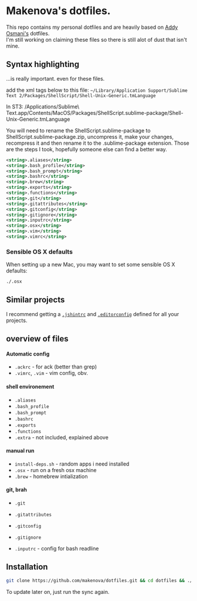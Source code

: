 # Makenova's dotfiles.

This repo contains my personal dotfiles and are heavily based on [Addy Osmani's](https://github.com/addyosmani/dotfiles/) dotfiles.  
I'm still working on claiming these files so there is still alot of dust that isn't mine.

## Syntax highlighting

…is really important. even for these files.

add the xml tags below to this file: `~/Library/Application Support/Sublime Text 2/Packages/ShellScript/Shell-Unix-Generic.tmLanguage`

In ST3: /Applications/Sublime\ Text.app/Contents/MacOS/Packages/ShellScript.sublime-package/Shell-Unix-Generic.tmLanguage

You will need to rename the ShellScript.sublime-package to ShellScript.sublime-package.zip, uncompress it, make your changes, recompress it and then rename it to the .sublime-package extension. Those are the steps I took, hopefully someone else can find a better way.

```xml
<string>.aliases</string>
<string>.bash_profile</string>
<string>.bash_prompt</string>
<string>.bashrc</string>
<string>.brew</string>
<string>.exports</string>
<string>.functions</string>
<string>.git</string>
<string>.gitattributes</string>
<string>.gitconfig</string>
<string>.gitignore</string>
<string>.inputrc</string>
<string>.osx</string>
<string>.vim</string>
<string>.vimrc</string>
```



### Sensible OS X defaults

When setting up a new Mac, you may want to set some sensible OS X defaults:

```bash
./.osx
```

## Similar projects

I recommend getting a [`.jshintrc`](https://github.com/jshint/node-jshint/blob/master/.jshintrc) and [`.editorconfig`](http://editorconfig.org/) defined for all your projects.





## overview of files

####  Automatic config
* `.ackrc` - for ack (better than grep)
* `.vimrc`, `.vim` - vim config, obv.

#### shell environement
* `.aliases`
* `.bash_profile`
* `.bash_prompt`
* `.bashrc`
* `.exports`
* `.functions`
* `.extra` - not included, explained above

#### manual run
* `install-deps.sh` - random apps i need installed
* `.osx` - run on a fresh osx machine
* `.brew` - homebrew intialization

#### git, brah
* `.git`
* `.gitattributes`
* `.gitconfig`
* `.gitignore`

* `.inputrc` - config for bash readline


## Installation

```bash
git clone https://github.com/makenova/dotfiles.git && cd dotfiles && ./sync.sh
```

To update later on, just run the sync again.
